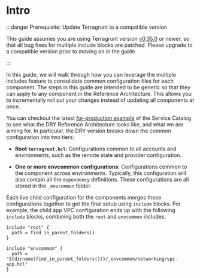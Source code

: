 # Intro

:::danger Prerequisite: Update Terragrunt to a compatible version

This guide assumes you are using Terragrunt version
[v0.35.0](https://github.com/gruntwork-io/terragrunt/releases/tag/v0.35.0) or newer, so that all bug fixes for multiple
include blocks are patched. Please upgrade to a compatible version prior to moving on in the guide.

:::

In this guide, we will walk through how you can leverage the multiple includes feature to consolidate common configuration
files for each component. The steps in this guide are intended to be generic so that they can apply to any component in
the Reference Architecture. This allows you to incrementally roll out your changes instead of updating all components at
once.

You can checkout the latest
[for-production
example](https://github.com/gruntwork-io/terraform-aws-service-catalog/tree/master/examples/for-production) of the Service Catalog to see what the DRY Reference Architecture looks like, and what we are aiming for. In
particular, the DRY version breaks down the common configuration into two tiers:

- **Root `terragrunt.hcl`**: Configurations common to all accounts and environments, such as the
  remote state and provider configuration.

- **One or more envcommon configurations**: Configurations common to the component across environments.
  Typically, this configuration will also contain all the `dependency` definitions. These configurations are all stored
  in the `_envcommon` folder.

Each live child configuration for the components merges these configurations together to get the final setup using
`include` blocks. For example, the child app VPC configuration ends up with the following `include` blocks,
combining both the `root` and `envcommon` includes:

```hcl
include "root" {
  path = find_in_parent_folders()
}

include "envcommon" {
  path = "${dirname(find_in_parent_folders())}/_envcommon/networking/vpc-app.hcl"
}
```


<!-- ##DOCS-SOURCER-START
{"sourcePlugin":"Local File Copier","hash":"566b5c2b2266697e36679974ba0d1fbe"}
##DOCS-SOURCER-END -->
